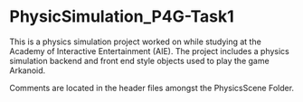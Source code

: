 # PhysicSimulation_P4G-Task1

This is a physics simulation project worked on while studying at the Academy of Interactive Entertainment (AIE). 
The project includes a physics simulation backend and front end style objects used to play the game Arkanoid.


Comments are located in the header files amongst the PhysicsScene Folder.
